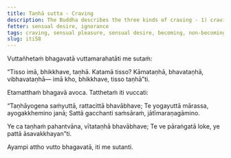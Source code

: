 ```yaml
---
title: Taṇhā sutta - Craving
description: The Buddha describes the three kinds of craving - 1) craving for sensual pleasures, 2) craving for becoming, and 3) craving for non-becoming.
fetter: sensual desire, ignorance
tags: craving, sensual pleasure, sensual desire, becoming, non-becoming, existence, non-existence, cyclic existence, mental defilements, iti, iti50-99
slug: iti58
---
```


Vuttañhetaṁ bhagavatā vuttamarahatāti me sutaṁ:

“Tisso imā, bhikkhave, taṇhā. Katamā tisso? Kāmataṇhā, bhavataṇhā, vibhavataṇhā— imā kho, bhikkhave, tisso taṇhā”ti.

Etamatthaṁ bhagavā avoca. Tatthetaṁ iti vuccati:

“Taṇhāyogena saṁyuttā,
rattacittā bhavābhave;
Te yogayuttā mārassa,
ayogakkhemino janā;
Sattā gacchanti saṁsāraṁ,
jātīmaraṇagāmino.

Ye ca taṇhaṁ pahantvāna,
vītataṇhā bhavābhave;
Te ve pāraṅgatā loke,
ye pattā āsavakkhayan”ti.

Ayampi attho vutto bhagavatā, iti me sutanti.
